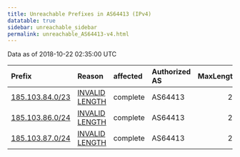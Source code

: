 ```yaml
---
title: Unreachable Prefixes in AS64413 (IPv4)
datatable: true
sidebar: unreachable_sidebar
permalink: unreachable_AS64413-v4.html
---
```


Data as of 2018-10-22 02:35:00 UTC


<div class="datatable-begin"></div>

| Prefix                                                   | Reason                                                                                                    | affected   | Authorized AS   |   MaxLength | Anchor                                         |   unreachable /24s |
|:---------------------------------------------------------|:----------------------------------------------------------------------------------------------------------|:-----------|:----------------|------------:|:-----------------------------------------------|-------------------:|
| [185.103.84.0/23](https://stat.ripe.net/185.103.84.0/23) | [INVALID LENGTH](https://rpki-validator.ripe.net/announcement-preview?asn=AS64413&prefix=185.103.84.0/23) | complete   | AS64413         |          22 | [RIPE](unreachable_RIPE_NCC_RPKI_Root-v4.html) |                  2 |
| [185.103.86.0/24](https://stat.ripe.net/185.103.86.0/24) | [INVALID LENGTH](https://rpki-validator.ripe.net/announcement-preview?asn=AS64413&prefix=185.103.86.0/24) | complete   | AS64413         |          22 | [RIPE](unreachable_RIPE_NCC_RPKI_Root-v4.html) |                  1 |
| [185.103.87.0/24](https://stat.ripe.net/185.103.87.0/24) | [INVALID LENGTH](https://rpki-validator.ripe.net/announcement-preview?asn=AS64413&prefix=185.103.87.0/24) | complete   | AS64413         |          22 | [RIPE](unreachable_RIPE_NCC_RPKI_Root-v4.html) |                  1 |

<div class="datatable-end"></div>